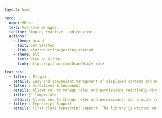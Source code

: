 ```yaml
---
layout: home

hero:
  name: VRole
  text: Vue role manager.
  tagline: Simple, reactive, and convient.
  actions:
    - theme: brand
      text: Get Started
      link: /introduction/getting-started
    - theme: alt
      text: View on GitHub
      link: https://github.com/GrandWin/v-role

features:
  - title: 💡 Plugin
    details: Easy and convenient management of displayed content and not only
  - title: ⚙️ Directives & Component
    details: Allows you to manage roles and permissions reactively directly in HTML
  - title: 📦 Composable
    details: Allows you to change roles and permissions, set a super role, check for roles and validate them
  - title: 🔑 Typescript Support
    details: First class Typescript support. The library is written entirely on it
---
```


